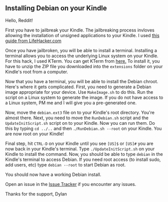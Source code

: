 ## Installing Debian on your Kindle

Hello, Reddit!

First you have to jailbreak your Kindle. The jailbreaking process invloves allowing the
installation of unsigned applications to your Kindle. I used [this guide from LifeHacker.com](https://www.lifehacker.com.au/2016/07/how-to-jailbreak-your-kindle/)
 

Once you have jailbroken, you will be able to install a terminal.
Installing a terminal allows you to access the underlying Linux system on your Kindle. For this hack, I used KTerm. You can get KTerm from [here.](https://github.com/bfabiszewski/kterm/releases/download/v2.3/kterm-kindle-2.3.zip) To install it, you have to unzip the ZIP file you downloaded into the `extensions` folder on your Kindle's root from a computer.

Now that you have a terminal, you will be able to install the Debian chroot. 
Here's where it gets complicated. First, you need to generate a Debian image appropriate for your device. 
Use `MakeImage.sh` to do this. Run the script on a Linux system to generate the image. If you do not have access to a Linux system, PM me and I will give you a pre-generated one.

Now, move the `debian.ext3` file on to your Kindle's root directory. You're almost there.
Next, you need to move the `RunDebian.sh` script and the `UpdateInitScript.sh` script
on to your Kindle. Now you can run them. Do this by typing 
`cd ../..` and then `./RunDebian.sh --root` on your Kindle. You are now root on your Kindle!

Final step, hit `CTRL-D` on your Kindle until you see `[US]$` or `[US]#` you are now back in your Kindle's terminal. Type `./UpdateInitScript.sh` on your Kindle to install the command. Now, you should be able to type `debian` in the Kindle's terminal to access Debian. If you need root access (to install sudo, add users, etc) type `debian --root` to start Debian as root. 

You should now have a working Debian install. 

Open an issue in the [Issue Tracker](https://github.com/DylanHamer/DebianKindle/issues) if you encounter any issues.

Thanks for the support, 
Dylan
